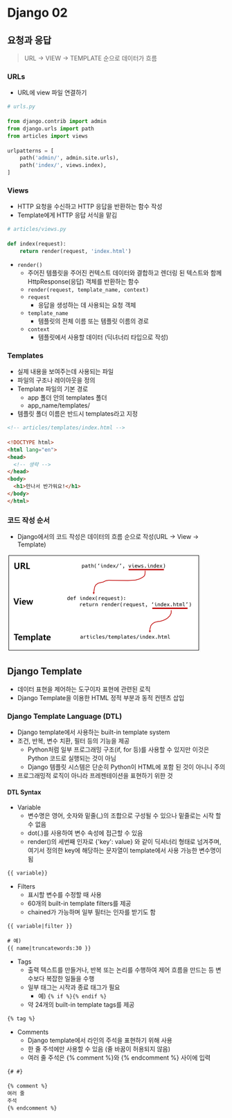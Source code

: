 # Django 02
## 요청과 응답
> URL → VIEW → TEMPLATE 순으로 데이터가 흐름
### URLs
- URL에 view 파일 연결하기
```python
# urls.py

from django.contrib import admin
from django.urls import path
from articles import views

urlpatterns = [
    path('admin/', admin.site.urls),
    path('index/', views.index),
]
```

### Views
- HTTP 요청을 수신하고 HTTP 응답을 반환하는 함수 작성
- Template에게 HTTP 응답 서식을 맡김

```python
# articles/views.py

def index(request):
    return render(request, 'index.html')
```

- `render()`
  - 주어진 템플릿을 주어진 컨텍스트 데이터와 결합하고 렌더링 된 텍스트와 함께 HttpResponse(응답) 객체를 반환하는 함수
  - `render(request, template_name, context)`
  - `request`
    - 응답을 생성하는 데 사용되는 요청 객체
  - `template_name`
    - 템플릿의 전체 이름 또는 템플릿 이름의 경로
  - `context`
    - 템플릿에서 사용할 데이터 (딕녀너리 타입으로 작성)

### Templates
- 실제 내용을 보여주는데 사용되는 파일
- 파일의 구조나 레이아웃을 정의
- Template 파일의 기본 경로
  - app 폴더 안의 templates 폴더
  - app_name/templates/
- 템플릿 폴더 이름은 반드시 templates라고 지정
```html
<!-- articles/templates/index.html -->

<!DOCTYPE html>
<html lang="en">
<head>
  <!-- 생략 -->
</head>
<body>
  <h1>만나서 반가워요!</h1>
</body>
</html>
```
### 코드 작성 순서
- Django에서의 코드 작성은 데이터의 흐름 순으로 작성(URL → View → Template)

![data-flow](django02.assets/data-flow.PNG)

## Django Template
- 데이터 표현을 제어하는 도구이자 표현에 관련된 로직
- Django Template을 이용한 HTML 정적 부분과 동적 컨텐츠 삽입
### Django Template Language (DTL)
- Django template에서 사용하는 built-in template system
- 조건, 반복, 변수 치환, 필터 등의 기능을 제공
  - Python처럼 일부 프로그래밍 구조(if, for 등)를 사용할 수 있지만
이것은 Python 코드로 실행되는 것이 아님
  - Django 템플릿 시스템은 단순히 Python이 HTML에 포함 된 것이 아니니 주의
- 프로그래밍적 로직이 아니라 프레젠테이션을 표현하기 위한 것
#### DTL Syntax
- Variable
  - 변수명은 영어, 숫자와 밑줄(_)의 조합으로 구성될 수 있으나 밑줄로는 시작 할 수 없음
  - dot(.)를 사용하여 변수 속성에 접근할 수 있음
  -  render()의 세번째 인자로 {'key': value} 와 같이 딕셔너리 형태로 넘겨주며, 여기서 정의한 key에 해당하는 문자열이 template에서 사용 가능한 변수명이 됨
```html
{{ variable}}
```
- Filters
  - 표시할 변수를 수정할 때 사용
  - 60개의 built-in template filters를 제공
  - chained가 가능하며 일부 필터는 인자를 받기도 함
```html
{{ variable|filter }}

# 예)
{{ name|truncatewords:30 }}
```

- Tags
  - 출력 텍스트를 만들거나, 반복 또는 논리를 수행하여 제어 흐름을 만드는 등 변수보다 복잡한 일들을 수행
  - 일부 태그는 시작과 종료 태그가 필요
    - 예) `{% if %}{% endif %}`
  - 약 24개의 built-in template tags를 제공
```html
{% tag %}
```

- Comments
  - Django template에서 라인의 주석을 표현하기 위해 사용
  - 한 줄 주석에만 사용할 수 있음 (줄 바꿈이 허용되지 않음)
  - 여러 줄 주석은 {% comment %}와 {% endcomment %} 사이에 입력
```html
{# #}

{% comment %}
여러 줄
주석
{% endcomment %}
```